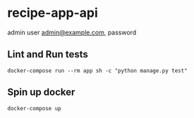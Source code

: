 # recipe-app-api
admin user admin@example.com, password

## Lint and Run tests 
`
docker-compose run --rm app sh -c "python manage.py test"
`

## Spin up docker
`
docker-compose up
`